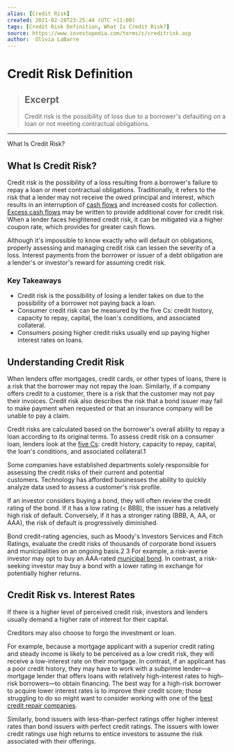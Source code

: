 ```yaml
---
alias: [Credit Risk]
created: 2021-02-28T23:25:44 (UTC +11:00)
tags: [Credit Risk Definition, What Is Credit Risk?]
source: https://www.investopedia.com/terms/c/creditrisk.asp
author:  Olivia LaBarre
---
```


# Credit Risk Definition

> ## Excerpt
> Credit risk is the possibility of loss due to a borrower's defaulting on a loan or not meeting contractual obligations.

---

What Is Credit Risk?
## What Is Credit Risk?

Credit risk is the possibility of a loss resulting from a borrower's failure to repay a loan or meet contractual obligations. Traditionally, it refers to the risk that a lender may not receive the owed principal and interest, which results in an interruption of [cash flows](https://www.investopedia.com/video/play/what-is-cash-flow/) and increased costs for collection. [Excess cash flows](https://www.investopedia.com/terms/e/excess-cash-flow.asp) may be written to provide additional cover for credit risk. When a lender faces heightened credit risk, it can be mitigated via a higher coupon rate, which provides for greater cash flows.

Although it's impossible to know exactly who will default on obligations, properly assessing and managing credit risk can lessen the severity of a loss. Interest payments from the borrower or issuer of a debt obligation are a lender's or investor's reward for assuming credit risk.

### Key Takeaways

-   Credit risk is the possibility of losing a lender takes on due to the possibility of a borrower not paying back a loan. 
-   Consumer credit risk can be measured by the five Cs: credit history, capacity to repay, capital, the loan's conditions, and associated collateral.
-   Consumers posing higher credit risks usually end up paying higher interest rates on loans.

## Understanding Credit Risk

When lenders offer mortgages, credit cards, or other types of loans, there is a risk that the borrower may not repay the loan. Similarly, if a company offers credit to a customer, there is a risk that the customer may not pay their invoices. Credit risk also describes the risk that a bond issuer may fail to make payment when requested or that an insurance company will be unable to pay a claim.

Credit risks are calculated based on the borrower's overall ability to repay a loan according to its original terms. To assess credit risk on a consumer loan, lenders look at the [five Cs](https://www.investopedia.com/terms/f/five-c-credit.asp): credit history, capacity to repay, capital, the loan's conditions, and associated collateral.1

Some companies have established departments solely responsible for assessing the credit risks of their current and potential customers. Technology has afforded businesses the ability to quickly analyze data used to assess a customer's risk profile.

If an investor considers buying a bond, they will often review the credit rating of the bond. If it has a low rating (< BBB), the issuer has a relatively high risk of default. Conversely, if it has a stronger rating (BBB, A, AA, or AAA), the risk of default is progressively diminished.

Bond credit-rating agencies, such as Moody's Investors Services and Fitch Ratings, evaluate the credit risks of thousands of corporate bond issuers and municipalities on an ongoing basis.2 3 For example, a risk-averse investor may opt to buy an AAA-rated [municipal bond](https://www.investopedia.com/terms/m/municipalbond.asp). In contrast, a risk-seeking investor may buy a bond with a lower rating in exchange for potentially higher returns.

## Credit Risk vs. Interest Rates

If there is a higher level of perceived credit risk, investors and lenders usually demand a higher rate of interest for their capital.

Creditors may also choose to forgo the investment or loan.

For example, because a mortgage applicant with a superior credit rating and steady income is likely to be perceived as a low credit risk, they will receive a low-interest rate on their mortgage. In contrast, if an applicant has a poor credit history, they may have to work with a subprime lender—a mortgage lender that offers loans with relatively high-interest rates to high-risk borrowers—to obtain financing. The best way for a high-risk borrower to acquire lower interest rates is to improve their credit score; those struggling to do so might want to consider working with one of the [best credit repair companies](https://www.investopedia.com/best-credit-repair-companies-4843898).

Similarly, bond issuers with less-than-perfect ratings offer higher interest rates than bond issuers with perfect credit ratings. The issuers with lower credit ratings use high returns to entice investors to assume the risk associated with their offerings.
